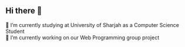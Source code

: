 ## Hi there 👋
🌱 I’m currently studying at University of Sharjah as a Computer Science Student
<br>
🔭 I’m currently working on our Web Programming group project
<!--
**0-Artha-0/0-Artha-0** is a ✨ _special_ ✨ repository because its `README.md` (this file) appears on your GitHub profile.

Here are some ideas to get you started:

- 👯 I’m looking to collaborate on ...
- 🤔 I’m looking for help with ...
- 💬 Ask me about ...
- 📫 How to reach me: ...
- 😄 Pronouns: ...
- ⚡ Fun fact: ...
-->

